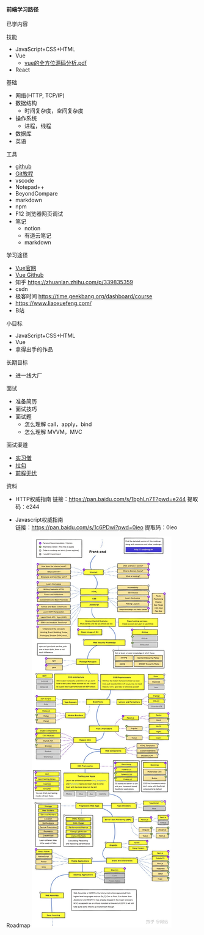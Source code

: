 #### 前端学习路径

已学内容


技能
- JavaScript+CSS+HTML 
- Vue
  - [vue的全方位源码分析.pdf](https://max.book118.com/html/2021/0813/8134072102003133.shtm)
- React


基础
- 网络(HTTP, TCP/IP)
- 数据结构
  - 时间复杂度，空间复杂度
- 操作系统
  - 进程，线程
- 数据库
- 英语

工具
- [github](https://github.com/)
- [Git教程](https://www.liaoxuefeng.com/wiki/896043488029600)
- vscode
- Notepad++
- BeyondCompare
- markdown
- npm
- F12 浏览器网页调试
- 笔记
  - notion
  - 有道云笔记
  - markdown

学习途径
-  [Vue官网](https://cn.vuejs.org/)
-  [Vue Github](https://github.com/vuejs/vue)
- 知乎 https://zhuanlan.zhihu.com/p/339835359
- csdn
- 极客时间 https://time.geekbang.org/dashboard/course
- https://www.liaoxuefeng.com/
- B站

小目标
- JavaScript+CSS+HTML
- Vue
- 拿得出手的作品

长期目标
- 进一线大厂


面试
- 准备简历
- 面试技巧
- 面试题
  - 怎么理解 call，apply，bind
  - 怎么理解 MVVM，MVC

面试渠道
- [实习僧](https://tuiguang.shixiseng.com/user/register_shixi?utm_source=sem-baidu-pc-shixi-7765&utm_campaign=baidusem)
- [拉勾](https://www.lagou.com/)
- [前程无忧](https://www.51job.com/)

资料
- HTTP权威指南
  链接：https://pan.baidu.com/s/1bphLn7T?pwd=e244 
  提取码：e244 

- Javascript权威指南  
  链接：https://pan.baidu.com/s/1c6PDwi?pwd=0ieo 
  提取码：0ieo 

Roadmap
![](map.jpg)
